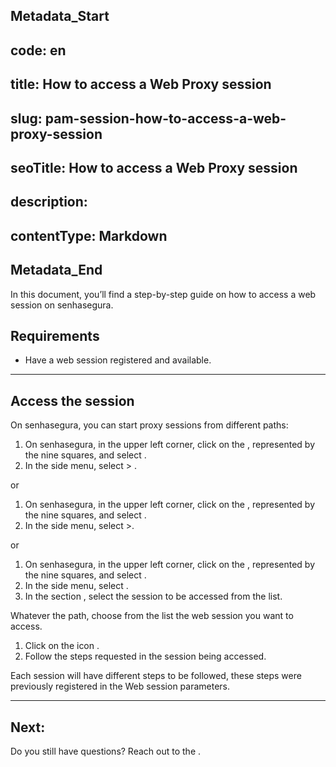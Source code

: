 ## Metadata_Start 
## code: en
## title: How to access a Web Proxy session 
## slug: pam-session-how-to-access-a-web-proxy-session 
## seoTitle: How to access a Web Proxy session 
## description:  
## contentType: Markdown 
## Metadata_End
In this document, you’ll find a step-by-step guide on how to access a web session on senhasegura.

## Requirements

* Have a web session registered and available.

---
## Access the session
On senhasegura, you can start proxy sessions from different paths:

1. On senhasegura, in the upper left corner, click on the , represented by the nine squares, and select .
2. In the side menu, select  > .

or

1. On senhasegura, in the upper left corner, click on the , represented by the nine squares, and select .
2. In the side menu, select  >.

or

1. On senhasegura, in the upper left corner, click on the , represented by the nine squares, and select .
2. In the side menu, select .
3. In the section , select the session to be accessed from the list.

Whatever the path, choose from the list the web session you want to access.

1. Click on the  icon .
2. Follow the steps requested in the session being accessed.

Each session will have different steps to be followed, these steps were previously registered in the Web session parameters.

---
## Next:




Do you still have questions? Reach out to the .